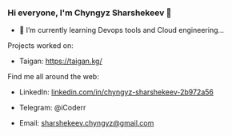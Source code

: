 ### Hi everyone, I'm Chyngyz Sharshekeev 👋


- 🌱 I’m currently learning Devops tools and Cloud engineering...


Projects worked on:


- Taigan: https://taigan.kg/





Find me all around the web:


- LinkedIn: [linkedin.com/in/chyngyz-sharshekeev-2b972a56](https://www.linkedin.com/in/chyngyz-sharshekeev-2b972a56/)


- Telegram: @iCoderr


- Email: sharshekeev.chyngyz@gmail.com
